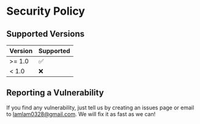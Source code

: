 # Security Policy

## Supported Versions
| Version | Supported          |
| ------- | ------------------ |
| >= 1.0  | :white_check_mark: |
| < 1.0   | :x:                |

## Reporting a Vulnerability
If you find any vulnerability, just tell us by creating an issues page or email to lamlam0328@gmail.com. We will fix it as fast as we can!
